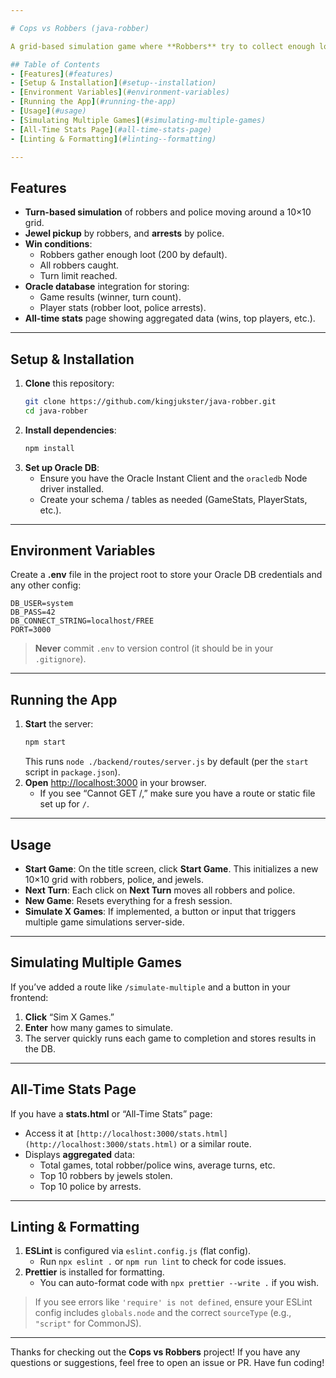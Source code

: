 ```yaml
---

# Cops vs Robbers (java-robber)

A grid‐based simulation game where **Robbers** try to collect enough loot (jewels) while **Police** attempt to catch them. The game ends when either the robbers meet their loot goal, all robbers are caught, or a turn limit is reached. This project uses **Node.js**, **Express**, and an **Oracle** database for storing stats.

## Table of Contents
- [Features](#features)
- [Setup & Installation](#setup--installation)
- [Environment Variables](#environment-variables)
- [Running the App](#running-the-app)
- [Usage](#usage)
- [Simulating Multiple Games](#simulating-multiple-games)
- [All-Time Stats Page](#all-time-stats-page)
- [Linting & Formatting](#linting--formatting)

---
```


## Features
- **Turn-based simulation** of robbers and police moving around a 10×10 grid.
- **Jewel pickup** by robbers, and **arrests** by police.
- **Win conditions**:
  - Robbers gather enough loot (200 by default).
  - All robbers caught.
  - Turn limit reached.
- **Oracle database** integration for storing:
  - Game results (winner, turn count).
  - Player stats (robber loot, police arrests).
- **All-time stats** page showing aggregated data (wins, top players, etc.).

---

## Setup & Installation

1. **Clone** this repository:
   ```bash
   git clone https://github.com/kingjukster/java-robber.git
   cd java-robber
   ```
2. **Install dependencies**:
   ```bash
   npm install
   ```
3. **Set up Oracle DB**:
   - Ensure you have the Oracle Instant Client and the `oracledb` Node driver installed.
   - Create your schema / tables as needed (GameStats, PlayerStats, etc.).

---

## Environment Variables

Create a **.env** file in the project root to store your Oracle DB credentials and any other config:

```
DB_USER=system
DB_PASS=42
DB_CONNECT_STRING=localhost/FREE
PORT=3000
```

> **Never** commit `.env` to version control (it should be in your `.gitignore`).

---

## Running the App

1. **Start** the server:
   ```bash
   npm start
   ```
   This runs `node ./backend/routes/server.js` by default (per the `start` script in `package.json`).
2. **Open** [http://localhost:3000](http://localhost:3000) in your browser.  
   - If you see “Cannot GET /,” make sure you have a route or static file set up for `/`.

---

## Usage

- **Start Game**: On the title screen, click **Start Game**. This initializes a new 10×10 grid with robbers, police, and jewels.
- **Next Turn**: Each click on **Next Turn** moves all robbers and police.  
- **New Game**: Resets everything for a fresh session.  
- **Simulate X Games**: If implemented, a button or input that triggers multiple game simulations server-side.

---

## Simulating Multiple Games

If you’ve added a route like `/simulate-multiple` and a button in your frontend:
1. **Click** “Sim X Games.”
2. **Enter** how many games to simulate.
3. The server quickly runs each game to completion and stores results in the DB.

---

## All-Time Stats Page

If you have a **stats.html** or “All-Time Stats” page:
- Access it at `[http://localhost:3000/stats.html](http://localhost:3000/stats.html)` or a similar route.
- Displays **aggregated** data:
  - Total games, total robber/police wins, average turns, etc.
  - Top 10 robbers by jewels stolen.
  - Top 10 police by arrests.

---

## Linting & Formatting

1. **ESLint** is configured via `eslint.config.js` (flat config).  
   - Run `npx eslint .` or `npm run lint` to check for code issues.  
2. **Prettier** is installed for formatting.  
   - You can auto-format code with `npx prettier --write .` if you wish.

> If you see errors like `'require' is not defined`, ensure your ESLint config includes `globals.node` and the correct `sourceType` (e.g., `"script"` for CommonJS).

---

Thanks for checking out the **Cops vs Robbers** project! If you have any questions or suggestions, feel free to open an issue or PR. Have fun coding!
